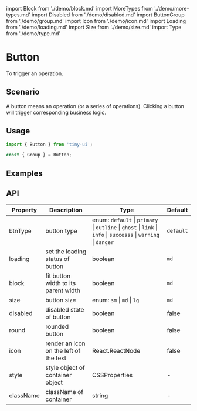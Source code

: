 import Block from './demo/block.md'
import MoreTypes from './demo/more-types.md'
import Disabled from './demo/disabled.md'
import ButtonGroup from './demo/group.md'
import Icon from './demo/icon.md'
import Loading from './demo/loading.md'
import Size from './demo/size.md'
import Type from './demo/type.md'

# Button

To trigger an operation.

## Scenario

A button means an operation (or a series of operations). Clicking a button will trigger corresponding business logic.

## Usage

```jsx
import { Button } from 'tiny-ui';

const { Group } = Button;
```

## Examples

<layout>
  <column>
    <Type/>
    <MoreTypes/>
    <Size/>
    <ButtonGroup/>
  </column>
  <column>
    <Loading/>
    <Icon/>
    <Disabled/>
    <Block/>
  </column>
</layout>

## API

| Property  | Description                               | Type                                  | Default |
| --------- | ----------------------------------------- | ------------------------------------- | ------- |
| btnType   | button type                               | enum: `default` &#124; `primary` &#124; `outline` &#124; `ghost` &#124; `link` &#124; `info` &#124; `successs` &#124; `warning` &#124; `danger` | `default`    |
| loading   | set the loading status of button          | boolean                               | `md`    |
| block     | fit button width to its parent width      | boolean                               | `md`    |
| size      | button size                               | enum: `sm` &#124; `md` &#124; `lg`    | `md`    |
| disabled  | disabled state of button                  | boolean                               | false   |
| round     | rounded button                            | boolean                               | false   |
| icon      | render an icon on the left of the text    | React.ReactNode                       | false   |
| style	    | style object of container	object          | CSSProperties                         | -       |
| className	| className of container                    | string                                | -       |
